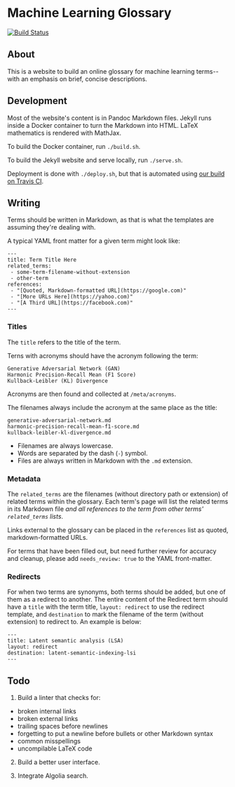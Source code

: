 # Machine Learning Glossary
[![Build Status](https://travis-ci.org/machine-learning-glossary/glossary.svg?branch=master)](https://travis-ci.org/machine-learning-glossary/glossary)
## About
This is a website to build an online glossary for machine learning
terms--with an emphasis on brief, concise descriptions.

## Development
Most of the website's content is in Pandoc Markdown files. Jekyll
runs inside a Docker container to turn the Markdown into HTML.
LaTeX mathematics is rendered with MathJax.

To build the Docker container, run `./build.sh`.

To build the Jekyll website and serve locally, run `./serve.sh`.

Deployment is done with `./deploy.sh`, but that is automated using
[our build on Travis CI](https://travis-ci.org/machine-learning-glossary/glossary).

## Writing
Terms should be written in Markdown, as that is what the templates are
assuming they're dealing with.

A typical YAML front matter for a given term might look like:

```
---
title: Term Title Here
related_terms:
 - some-term-filename-without-extension
 - other-term
references:
 - "[Quoted, Markdown-formatted URL](https://google.com)"
 - "[More URLs Here](https://yahoo.com)"
 - "[A Third URL](https://facebook.com)"
---
```
### Titles
The `title` refers to the title of the term.

Terns with acronyms should have the acronym following the term:

```
Generative Adversarial Network (GAN)
Harmonic Precision-Recall Mean (F1 Score)
Kullback-Leibler (KL) Divergence
```

Acronyms are then found and collected at `/meta/acronyms`.

The filenames always include the acronym at the same place as the title:

```
generative-adversarial-network.md
harmonic-precision-recall-mean-f1-score.md
kullback-leibler-kl-divergence.md
```

 - Filenames are always lowercase.
 - Words are separated by the dash (`-`) symbol.
 - Files are always written in Markdown with the `.md` extension.


### Metadata

The `related_terms` are the filenames (without directory path or extension)
of related terms within the glossary. Each term's page will list the related
terms in its Markdown file *and all references to the term from other terms'
`related_terms` lists*.

Links external to the glossary can be placed in the `references` list as
quoted, markdown-formatted URLs.

For terms that have been filled out, but need further review for accuracy
and cleanup, please add `needs_review: true` to the YAML front-matter.

### Redirects
For when two terms are synonyms, both terms should be added, but one
of them as a redirect to another. The entire content of the Redirect
term should have a `title` with the term title, `layout: redirect`
to use the redirect template, and `destination` to mark the filename
of the term (without extension) to redirect to. An example is below:

```
---
title: Latent semantic analysis (LSA)
layout: redirect
destination: latent-semantic-indexing-lsi
---
```

## Todo

1. Build a linter that checks for:

 - broken internal links
 - broken external links
 - trailing spaces before newlines
 - forgetting to put a newline before bullets or other Markdown syntax
 - common misspellings
 - uncompilable LaTeX code

2. Build a better user interface.

3. Integrate Algolia search.
